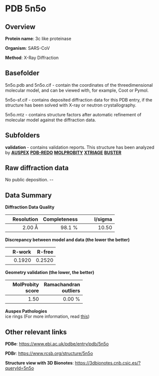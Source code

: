 # PDB 5n5o

## Overview

**Protein name**: 3c like proteinase

**Organism**: SARS-CoV

**Method**: X-Ray Diffraction

## Basefolder

5n5o.pdb and 5n5o.cif - contain the coordinates of the threedimensional molecular model, and can be viewed with, for example, Coot or Pymol.

5n5o-sf.cif - contains deposited diffraction data for this PDB entry, if the structure has been solved with X-ray or neutron crystallography.

5n5o.mtz - contains structure factors after automatic refinement of molecular model against the diffraction data.

## Subfolders





**validation** - contains validation reports. This structure has been analyzed by [**AUSPEX**](https://github.com/thorn-lab/coronavirus_structural_task_force/tree/master/pdb/3c_like_proteinase/SARS-CoV/5n5o/validation/auspex) [**PDB-REDO**](https://github.com/thorn-lab/coronavirus_structural_task_force/tree/master/pdb/3c_like_proteinase/SARS-CoV/5n5o/validation/pdb-redo) [**MOLPROBITY**](https://github.com/thorn-lab/coronavirus_structural_task_force/tree/master/pdb/3c_like_proteinase/SARS-CoV/5n5o/validation/molprobity) [**XTRIAGE**](https://github.com/thorn-lab/coronavirus_structural_task_force/blob/master/pdb/3c_like_proteinase/SARS-CoV/5n5o/validation/Xtriage_output.log) [**BUSTER**](https://www.globalphasing.com/buster/wiki/index.cgi?Covid19Pdb5N5O)

## Raw diffraction data

No public deposition. --<br> 

## Data Summary
**Diffraction Data Quality**

|   | Resolution | Completeness| I/sigma |
|---|-------------:|----------------:|--------------:|
|   |2.00 Å|98.1  %|<img width=50/>10.50|

**Discrepancy between model and data (the lower the better)**

|   | **R-work**| **R-free**   
|---|-------------:|----------------:|           
||  0.1920|  0.2520|

**Geometry validation (the lower, the better)**

|   |**MolProbity<br>score**| **Ramachandran<br>outliers** 
|---|-------------:|----------------:|
||  1.50|  0.00 %|

**Auspex Pathologies**<br> ice rings (For more information, read [this](https://github.com/thorn-lab/coronavirus_structural_task_force/blob/master/pdb/3c_like_proteinase/SARS-CoV/5n5o/validation/auspex/5n5o_auspex_comments.txt))

 



## Other relevant links 
**PDBe**:  https://www.ebi.ac.uk/pdbe/entry/pdb/5n5o
 
**PDBr**: https://www.rcsb.org/structure/5n5o 

**Structure view with 3D Bionotes**: https://3dbionotes.cnb.csic.es/?queryId=5n5o

